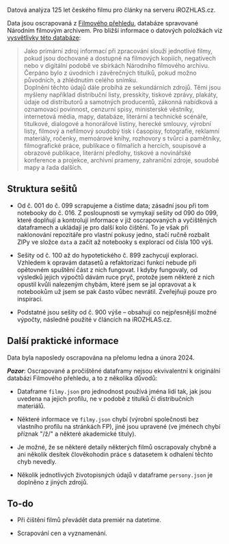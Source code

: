 Datová analýza 125 let českého filmu pro články na serveru iROZHLAS.cz. 

Data jsou oscrapovaná z [Filmového přehledu](https://filmovyprehled.cz/), databáze spravované Národním filmovým archivem. Pro bližší informace o datových položkách viz [vysvětlivky této databáze](https://www.filmovyprehled.cz/cs/clanek/vysvetlivky-a-zkratky):

> Jako primární zdroj informací při zpracování slouží jednotlivé filmy, pokud jsou dochované a dostupné na filmových kopiích, negativech nebo v digitální podobě ve sbírkách Národního filmového archivu. Čerpáno bylo z úvodních i závěrečných titulků, pokud možno původních, a zhlédnutím celého snímku.  
Doplnění těchto údajů dále probíhá ze sekundárních zdrojů. Těmi jsou myšleny například distribuční listy, presskity, tiskové zprávy, plakáty, údaje od distributorů a samotných producentů, zákonná nabídková a oznamovací povinnost, cenzurní spisy, ministerské věstníky, internetová média, mapy, databáze, literární a technické scénáře, titulkové, dialogové a honorářové listiny, herecké smlouvy, výrobní listy, filmový a nefilmový soudobý tisk i časopisy, fotografie, reklamní materiály, ročenky, memoárové knihy, rozhovory s tvůrci a pamětníky, filmografické práce, publikace o filmařích a hercích, soupisové a obrazové publikace, literární předlohy, tiskové a novinářské konference a projekce, archivní prameny, zahraniční zdroje, soudobé mapy a řada dalších.

## Struktura sešitů

- Od č. 001 do č. 099 scrapujeme a čistíme data; zásadní jsou při tom notebooky do č. 016. Z posloupnosti se vymykají sešity od 090 do 099, které doplňují a kontrolují informace v již oscrapovaných a vyčištěných dataframech a ukládají je pro další kolo čištění. To je však při naklonování repozitáře pro vlastní pokusy jedno, stačí ručně rozbalit ZIPy ve složce `data` a začít až notebooky s explorací od čísla 100 výš.

- Sešity od č. 100 až do hypotetického č. 899 zachycují exploraci. Vzhledem k opravám datasetů a refaktorizaci funkcí nebude při opětovném spuštění část z nich fungovat. I kdyby fungovaly, od výsledků jejich výpočtů dávám ruce pryč, protože jsem některé z nich opustil kvůli nalezeným chybám, které jsem se jal opravovat a k notebookům už jsem se pak často vůbec nevrátil. Zveřejňuji pouze pro inspiraci.

- Podstatné jsou sešity od č. 900 výše – obsahují co nejpřesnější možné výpočty, následně použité v článcích na iROZHLAS.cz.

## Další praktické informace

Data byla naposledy oscrapována na přelomu ledna a února 2024.

***Pozor***: Oscrapované a pročištěné dataframy nejsou ekvivalentní k originální databázi Filmového přehledu, a to z několika důvodů:

- Dataframe `filmy.json` pro jednodnost používá jména lidí tak, jak jsou uvedena na jejich profilu, ne v podobě z titulků či distribučních materiálů.

- Některé informace ve `filmy.json` chybí (výrobní společnosti bez vlastního profilu na stránkách FP), jiné jsou upravené (ve jménech chybí příznak "/ž/" a některé akademické tituly).

- Je možné, že se některé detaily některých filmů oscrapovaly chybně a ani několik desítek člověkohodin práce s datasetem k odhalení těchto chyb nevedly.

- Několik jednotlivých životopisných údajů v dataframe `persony.json` je doplněno z jiných zdrojů.

## To-do

- Při čištění filmů převádět data premiér na datetime.

- Scrapování cen a vyznamenání.
